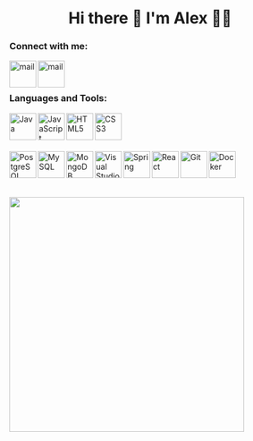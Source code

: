 <h1 align='center'>
  Hi there 👋 I'm Alex 👨‍💻
</h1>

### Connect with me:
<a href="https://vk.com/id70232137"> 
    <img align="left" width="48px" alt="mail" src="https://img.icons8.com/color/48/000000/vk-circled.png"/>
</a>
<a href="mailto:sheepown123@gmail.com"> 
    <img align="left" width="48px" alt="mail" src="https://img.icons8.com/fluency/48/000000/gmail-new.png"/>
</a>

<br></br>

### Languages and Tools:

<img align="left" alt="Java" width="48px" o src="https://img.icons8.com/color/48/000000/java-coffee-cup-logo--v1.png" />
<img align="left" alt="JavaScript" width="48px" src="https://img.icons8.com/color/48/000000/javascript--v2.png"/>
<img align="left" alt="HTML5" width="48px" src="https://img.icons8.com/color/48/000000/html-5--v1.png" />
<img align="left" alt="CSS3" width="48px" src="https://img.icons8.com/color/48/000000/css3.png" />
<br></br>
<br></br>
<img align="left" alt="PostgreSQL" width="48px" src="https://w7.pngwing.com/pngs/396/90/png-transparent-postgresql-database-logo-computer-icons-replication-software-developer-miscellaneous-blue-mammal.png"/>
<img align="left" alt="MySQL" width="48px" src="https://img.icons8.com/color/48/000000/mysql-logo.png"/>
<img align="left" alt="MongoDB" width="48px" src="https://w1.pngwing.com/pngs/711/379/png-transparent-green-grass-mongodb-database-documentoriented-database-dashboard-nosql-bson-javascript-thumbnail.png"


<img align="left" alt="IntelliJ IDEA" width="48px" src="https://img.icons8.com/color/48/000000/intellij-idea.png"/>
<img align="left" alt="Visual Studio Code" width="48px" src="https://img.icons8.com/color/48/000000/visual-studio-code-2019.png" />

<img align="left" alt="Spring" width="48px" src="https://img.icons8.com/color/48/000000/spring-logo.png"/>
<img align="left" alt="React" width="48px" src="https://img.icons8.com/officel/48/000000/react.png"/>

<img align="left" alt="Git" width="48px" src="https://img.icons8.com/color/48/000000/git.png" />
<img align="left" alt="Docker" width="48px" src="https://img.icons8.com/color/48/000000/docker.png"/>



<br></br>
<br></br>
<img align="left" src="https://github-readme-stats.vercel.app/api?username=Ribenjyeo&show_icons=true" width="420">

